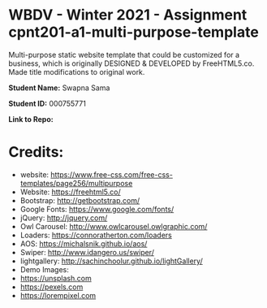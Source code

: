 # WBDV - Winter 2021 - Assignment cpnt201-a1-multi-purpose-template

Multi-purpose static website template that could be customized for a business, which is originally DESIGNED & DEVELOPED by FreeHTML5.co. Made title modifications to original work.

**Student Name:** Swapna Sama

**Student ID:** 000755771

**Link to Repo:**

# Credits:

- website: https://www.free-css.com/free-css-templates/page256/multipurpose
- Website: https://freehtml5.co/
- Bootstrap: http://getbootstrap.com/
- Google Fonts: https://www.google.com/fonts/
- jQuery: http://jquery.com/
- Owl Carousel: http://www.owlcarousel.owlgraphic.com/
- Loaders: https://connoratherton.com/loaders
- AOS: https://michalsnik.github.io/aos/
- Swiper: http://www.idangero.us/swiper/
- lightgallery: http://sachinchoolur.github.io/lightGallery/
- Demo Images:
-    https://unsplash.com
-    https://pexels.com
-    https://lorempixel.com
